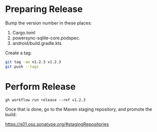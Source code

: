 # Preparing Release

Bump the version number in these places:
1. Cargo.toml
2. powersync-sqlite-core.podspec.
3. android/build.gradle.kts

Create a tag:

```sh
git tag -am v1.2.3 v1.2.3
git push --tags
```

# Perform Release

```
gh workflow run release --ref v1.2.3
```

Once that is done, go to the Maven staging repository, and promote the build:

https://s01.oss.sonatype.org/#stagingRepositories

